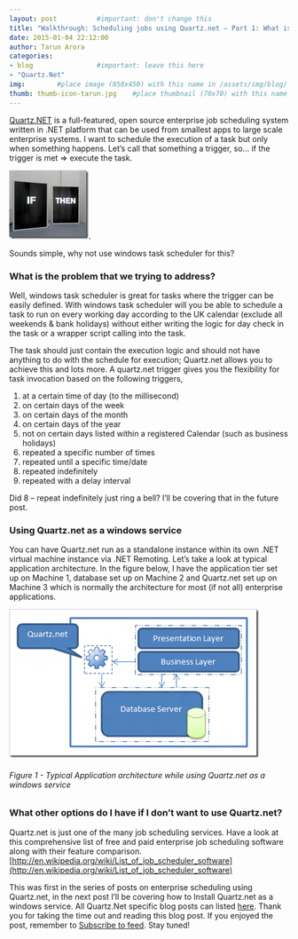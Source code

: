 ```yaml
---
layout: post          #important: don't change this
title: "Walkthrough: Scheduling jobs using Quartz.net – Part 1: What is Quartz.Net?"
date: 2015-01-04 22:12:00
author: Tarun Arora
categories:
- blog                #important: leave this here
- "Quartz.Net"
img:        #place image (850x450) with this name in /assets/img/blog/
thumb: thumb-icon-tarun.jpg    #place thumbnail (70x70) with this name in /assets/img/blog/thumbs/
---
```

<script type="text/javascript" src="//s7.addthis.com/js/300/addthis_widget.js#pubid=ra-56c6503fb913a4a1"></script>
[Quartz.NET](http://www.quartz-scheduler.net/) is a full-featured, open source enterprise job scheduling system written in .NET platform that can be used from smallest apps to large scale enterprise systems. I want to schedule the execution of a task but only when something happens. Let’s call that something a trigger, so... if the trigger is met => execute the task. 
<!--more-->

![If Then Else](/assets/img/blog/tarun/post06_QuartzPost01IfThenElse.jpg). 

Sounds simple, why not use windows task scheduler for this?


### What is the problem that we trying to address? ###
Well, windows task scheduler is great for tasks where the trigger can be easily defined. With windows task scheduler will you be able to schedule a task to run on every working day according to the UK calendar (exclude all weekends & bank holidays) without either writing the logic for day check in the task or a wrapper script calling into the task.

The task should just contain the execution logic and should not have anything to do with the schedule for execution; Quartz.net allows you to achieve this and lots more. A quartz.net trigger gives you the flexibility for task invocation based on the following triggers,

1. at a certain time of day (to the millisecond)
2. on certain days of the week
3. on certain days of the month
4. on certain days of the year
5. not on certain days listed within a registered Calendar (such as business holidays)
6. repeated a specific number of times
7. repeated until a specific time/date
8. repeated indefinitely
9. repeated with a delay interval

Did 8 – repeat indefinitely just ring a bell? I’ll be covering that in the future post.

### Using Quartz.net as a windows service ###
You can have Quartz.net run as a standalone instance within its own .NET virtual machine instance via .NET Remoting. Let’s take a look at typical application architecture. In the figure below, I have the application tier set up on Machine 1, database set up on Machine 2 and Quartz.net set up on Machine 3 which is normally the architecture for most (if not all) enterprise applications.

![Figure 1 - Typical Application architecture while using Quartz.net as a windows service](/assets/img/blog/tarun/post06_QuartzPost01LogicalArchitecture.jpg)

###### Figure 1 -  Typical Application architecture while using Quartz.net as a windows service ######

### What other options do I have if I don’t want to use Quartz.net? ###
Quartz.net is just one of the many job scheduling services. Have a look at this comprehensive list of free and paid enterprise job scheduling software along with their feature comparison. [http://en.wikipedia.org/wiki/List_of_job_scheduler_software](http://en.wikipedia.org/wiki/List_of_job_scheduler_software)

This was first in the series of posts on enterprise scheduling using Quartz.net, in the next post I’ll be covering how to Install Quartz.net as a windows service. All Quartz.Net specific blog posts can listed [here](http://www.visualstudiogeeks.com/category/#Quartz.Net). Thank you for taking the time out and reading this blog post. If you enjoyed the post, remember to <a href="http://feeds.feedburner.com/visualstudiogeeks/otas" rel="alternate" type="application/rss+xml"><img src="//feedburner.google.com/fb/images/pub/feed-icon16x16.png" alt="" style="vertical-align:middle;border:0"/>Subscribe to feed</a>. Stay tuned!